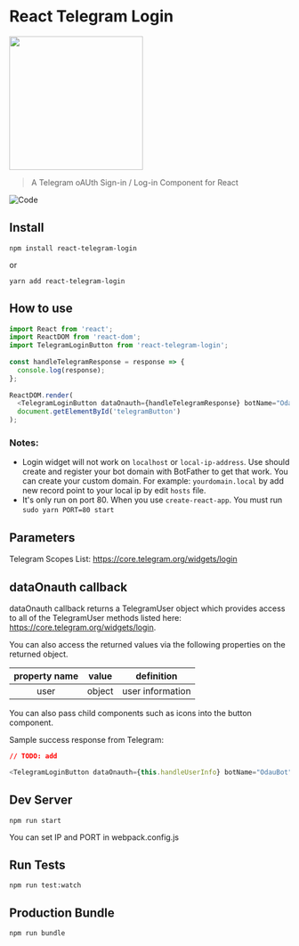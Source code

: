 # React Telegram Login
<img src="https://i.imgur.com/73cXluE.png" width="240" heigth="auto" />

> A Telegram oAUth Sign-in / Log-in Component for React

![Code](https://i.imgur.com/PYyCD3w.png)

## Install

```
npm install react-telegram-login
```

or

```
yarn add react-telegram-login
```

## How to use

```js
import React from 'react';
import ReactDOM from 'react-dom';
import TelegramLoginButton from 'react-telegram-login';
 
const handleTelegramResponse = response => {
  console.log(response);
};
 
ReactDOM.render(
  <TelegramLoginButton dataOnauth={handleTelegramResponse} botName="OdauBot" />,
  document.getElementById('telegramButton')
);
```
### Notes:
- Login widget will not work on `localhost` or `local-ip-address`. Use should create and register your bot domain with BotFather to get that work. You can create your custom domain. For example: `yourdomain.local` by add new record point to your local ip by edit `hosts` file.
- It's only run on port 80. When you use `create-react-app`. You must run `sudo yarn PORT=80 start`

## Parameters

Telegram Scopes List: https://core.telegram.org/widgets/login

## dataOnauth callback

dataOnauth callback returns a TelegramUser object which provides access
to all of the TelegramUser methods listed here: https://core.telegram.org/widgets/login.

You can also access the returned values via the following properties on the returned object.

| property name | value  |    definition    |
| :-----------: | :----: | :--------------: |
|     user      | object | user information |

You can also pass child components such as icons into the button component.

Sample success response from Telegram:

```json
// TODO: add
```

```js
<TelegramLoginButton dataOnauth={this.handleUserInfo} botName="OdauBot" />
```

## Dev Server

```
npm run start
```
You can set IP and PORT in webpack.config.js

## Run Tests

```
npm run test:watch
```

## Production Bundle

```
npm run bundle
```
